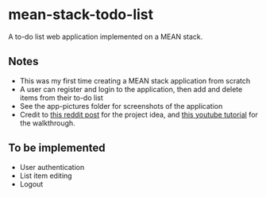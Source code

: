 # mean-stack-todo-list
A to-do list web application implemented on a MEAN stack.

## Notes
- This was my first time creating a MEAN stack application from scratch
- A user can register and login to the application, then add and delete items from their to-do list
- See the app-pictures folder for screenshots of the application
-	Credit to [this reddit post](https://www.reddit.com/r/Angular2/comments/a7wjwb/project_ideas_for_beginnerintermediate_level/) for the project idea, and [this youtube tutorial](https://www.youtube.com/watch?v=ozXGkqpzo_A&list=PLC3y8-rFHvwg2RBz6UplKTGIXREj9dV0G&index=1) for the walkthrough.

## To be implemented
-	User authentication
-	List item editing
-	Logout
